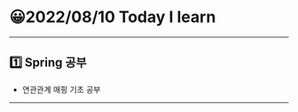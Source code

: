 # 😀2022/08/10 Today I learn
-------------------------
## 1️⃣ Spring 공부
  * 연관관계 매핑 기초 공부
------------------------
